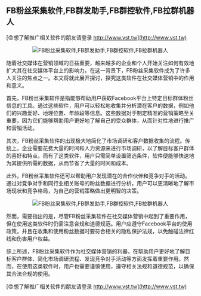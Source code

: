 ## **FB粉丝采集软件,FB群发助手,FB群控软件,FB拉群机器人**

[😍想了解推广相关软件的朋友请登录 http://www.vst.tw](http://www.vst.tw)

 <center><img src="https://vst.tw/MP4/tuiguang/png/5.png" alt="FB粉丝采集软件,FB群发助手,FB群控软件,FB拉群机器人"></center>

随着社交媒体在营销领域的日益重要，越来越多的企业和个人开始关注如何有效地扩大其在社交媒体平台上的影响力。在这一背景下，FB粉丝采集软件成为了许多人关注的焦点之一。本文将就此展开探讨，探究这类软件在社交媒体营销中的作用和意义。

首先，FB粉丝采集软件是指能够帮助用户获取Facebook平台上特定目标群体粉丝信息的工具。通过这些软件，用户可以轻松地收集并分析潜在客户的数据，例如他们的兴趣爱好、地理位置、年龄段等信息。这些数据对于制定精准的营销策略至关重要，因为它们能够帮助用户更好地了解自己的受众群体，从而针对性地进行推广和营销活动。

其次，FB粉丝采集软件的出现极大地简化了市场调研和客户数据收集的流程。传统上，企业需要花费大量的时间和人力资源来进行市场调研，以了解目标客户群体的喜好和特点。而有了这类软件，用户只需简单设置筛选条件，软件便能够快速地为其提供所需的数据，从而节省了大量的时间和成本。

此外，FB粉丝采集软件还可以帮助用户发现潜在的合作伙伴和竞争对手的活动。通过对竞争对手和同行业相关账号的粉丝数据进行分析，用户可以更清晰地了解市场现状和竞争格局，为自己的营销策略做出更明智的决策。

 <center><img src="https://vst.tw/MP4/tuiguang/png/8.png" alt="FB粉丝采集软件,FB群发助手,FB群控软件,FB拉群机器人"></center>

然而，需要指出的是，尽管FB粉丝采集软件在社交媒体营销中起到了重要作用，但在使用这类软件时仍需注意合规和道德规范。用户应遵守Facebook平台的使用政策，并且在收集和使用粉丝数据时要符合相关的隐私保护法规，以免触碰法律红线和伤害用户权益。

综上所述，FB粉丝采集软件作为社交媒体营销的利器，在帮助用户更好地了解目标客户群体、简化市场调研流程、发现竞争对手活动等方面发挥着重要作用。然而，在使用这类软件时，用户也需要谨慎使用，遵守相关法规和道德规范，以确保其合法合规的使用。

[😍想了解推广相关软件的朋友请登录 http://www.vst.tw](http://www.vst.tw)



